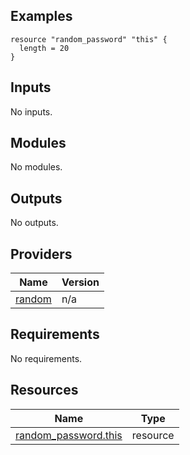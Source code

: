 <!-- BEGIN_TF_DOCS -->


## Examples
```hcl
resource "random_password" "this" {
  length = 20
}
```

## Inputs

No inputs.
## Modules

No modules.
## Outputs

No outputs.
## Providers

| Name | Version |
|------|---------|
| <a name="provider_random"></a> [random](#provider\_random) | n/a |
## Requirements

No requirements.
## Resources

| Name | Type |
|------|------|
| [random_password.this](https://registry.terraform.io/providers/hashicorp/random/latest/docs/resources/password) | resource |
<!-- END_TF_DOCS -->